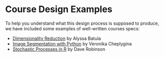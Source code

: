 # Course Design Examples

To help you understand what this design process is supposed to produce,
we have included some examples of well-written courses specs:

- [Dimensionality Reduction](./dimensionality-reduction.md) by Alyssa Batula
- [Image Segmentation with Python](./image-segmentation.md) by Veronika Cheplygina
- [Stochastic Processes in R](./stochastic-processes.md) by Dave Robinson
